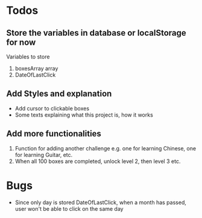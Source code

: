 # Todos

## Store the variables in database or localStorage for now
Variables to store 
1. boxesArray array
2. DateOfLastClick

## Add Styles and explanation 
- Add cursor to clickable boxes
- Some texts explaining what this project is, how it works

## Add more functionalities
1. Function for adding another challenge e.g. one for learning Chinese, one for learning Guitar, etc.
2. When all 100 boxes are completed, unlock level 2, then level 3 etc.

# Bugs
- Since only day is stored DateOfLastClick, when a month has passed, user won't be able to click on the same day